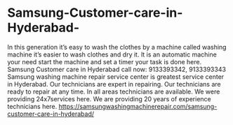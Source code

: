 # Samsung-Customer-care-in-Hyderabad-
In this generation it’s easy to wash the clothes by a machine called washing machine it’s easier to wash clothes and dry it. It is an automatic machine your need start the machine and set a timer your task is done here. Samsung Customer care in Hyderabad  call now: 9133393342, 9133393343 Samsung washing machine repair service center is greatest service center in Hyderabad. Our technicians are expert in repairing. Our technicians are ready to repair at any time. In all areas technicians are available. We were providing 24x7services here. We are providing 20 years of experience technicians here.  https://samsungwashingmachinerepair.com/samsung-customer-care-in-hyderabad/
